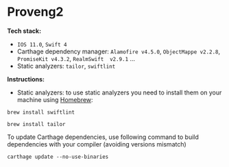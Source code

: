 # Proveng2

**Tech stack:**
- `IOS 11.0`, `Swift 4`
- Carthage dependency manager:   `Alamofire v4.5.0`,  `ObjectMappe v2.2.8`,  `PromiseKit v4.3.2`,  `RealmSwift  v2.9.1` ...
- Static analyzers:   `tailor`,  `swiftlint`

**Instructions:**

- Static analyzers: to use static analyzers you need to install them on your machine using [Homebrew](http://brew.sh/):

```
brew install swiftlint
```

```
brew install tailor
```

To update Carthage dependencies, use following command to build dependencies with your compiler (avoiding versions mismatch)

```
carthage update --no-use-binaries
```
